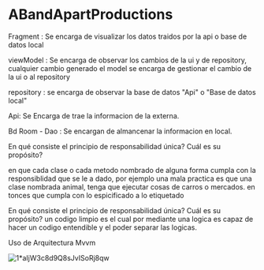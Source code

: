 # ABandApartProductions

Fragment : Se encarga de visualizar los datos traidos por la api o base de datos local

viewModel : Se encarga de observar los cambios de la ui y de repository, cualquier cambio generado el model se encarga de gestionar el cambio de la ui o al repository

repository : se encarga de observar la base de datos "Api" o "Base de datos local"

Api: Se Encarga de trae la informacion de la externa.

Bd Room - Dao : Se encargan de almancenar la informacion en local.

En qué consiste el principio de responsabilidad única? Cuál es su propósito? 

en que cada clase o cada metodo nombrado de alguna forma cumpla con la responsiblidad que se le a dado, por ejemplo una mala practica es que una clase nombrada animal, tenga que ejecutar cosas de carros o mercados. en tonces que cumpla con lo espicificado a lo etiquetado

En qué consiste el principio de responsabilidad única? Cuál es su propósito? 
un codigo limpio es el cual por mediante una logica es capaz de hacer un codigo entendible y el poder separar las logicas.

Uso de Arquitectura Mvvm

![1*aIjW3c8d9Q8sJvISoRj8qw](https://user-images.githubusercontent.com/28158130/57504008-4f360500-72b8-11e9-8230-2d33891c2f81.png)

